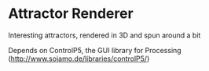 # Attractor Renderer

Interesting attractors, rendered in 3D and spun around a bit

Depends on ControlP5, the GUI library for Processing (http://www.sojamo.de/libraries/controlP5/)
